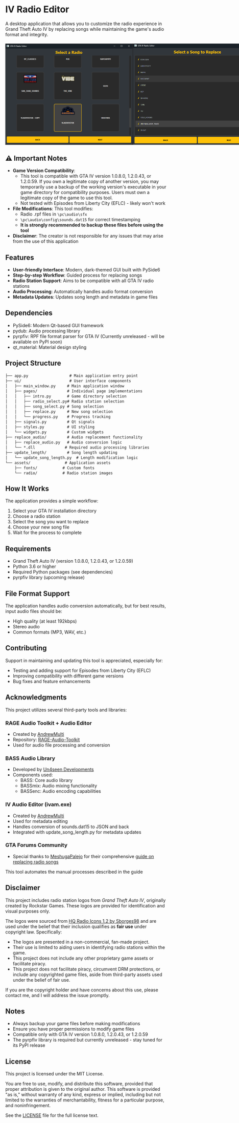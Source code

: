 # IV Radio Editor

A desktop application that allows you to customize the radio experience in Grand Theft Auto IV by replacing songs while maintaining the game's audio format and integrity.

<div style="display: flex; justify-content: space-between; margin: 20px 0;">
    <img src="assets/image.png" alt="Radio station selection interface showing a grid of GTA IV radio station logos with their names" width="400"/>
    <img src="assets/image-1.png" alt="Song replacement interface displaying a list of songs from the selected radio station with options to choose a replacement track" width="400"/>
</div>

## ⚠️ Important Notes

- **Game Version Compatibility**:
  - This tool is compatible with GTA IV version 1.0.8.0, 1.2.0.43, or 1.2.0.59. If you own a legitimate copy of another version, you may temporarily use a backup of the working version's executable in your game directory for compatibility purposes. Users must own a legitimate copy of the game to use this tool.
  - Not tested with Episodes from Liberty City (EFLC) - likely won't work
- **File Modifications**: This tool modifies:
  - Radio .rpf files in `\pc\audio\sfx`
  - `\pc\audio\config\sounds.dat15` for correct timestamping
  - **It is strongly recommended to backup these files before using the tool**
- **Disclaimer**: The creator is not responsible for any issues that may arise from the use of this application

## Features

- **User-friendly Interface**: Modern, dark-themed GUI built with PySide6
- **Step-by-step Workflow**: Guided process for replacing songs
- **Radio Station Support**: Aims to be compatible with all GTA IV radio stations
- **Audio Processing**: Automatically handles audio format conversion
- **Metadata Updates**: Updates song length and metadata in game files

## Dependencies

- PySide6: Modern Qt-based GUI framework
- pydub: Audio processing library
- pyrpfiv: RPF file format parser for GTA IV (Currently unreleased - will be available on PyPI soon)
- qt_material: Material design styling

## Project Structure

```
├── app.py                  # Main application entry point
├── ui/                     # User interface components
│   ├── main_window.py     # Main application window
│   ├── pages/             # Individual page implementations
│   │   ├── intro.py       # Game directory selection
│   │   ├── radio_select.py# Radio station selection
│   │   ├── song_select.py # Song selection
│   │   ├── replace.py     # New song selection
│   │   └── progress.py    # Progress tracking
│   ├── signals.py         # Qt signals
│   ├── styles.py          # UI styling
│   └── widgets.py         # Custom widgets
├── replace_audio/         # Audio replacement functionality
│   ├── replace_audio.py   # Audio conversion logic
│   └── *.dll             # Required audio processing libraries
├── update_length/         # Song length updating
│   └── update_song_length.py  # Length modification logic
└── assets/               # Application assets
    ├── fonts/           # Custom fonts
    └── radio/           # Radio station images
```

## How It Works

The application provides a simple workflow:

1. Select your GTA IV installation directory
2. Choose a radio station
3. Select the song you want to replace
4. Choose your new song file
5. Wait for the process to complete

## Requirements

- Grand Theft Auto IV (version 1.0.8.0, 1.2.0.43, or 1.2.0.59)
- Python 3.6 or higher
- Required Python packages (see dependencies)
- pyrpfiv library (upcoming release)

## File Format Support

The application handles audio conversion automatically, but for best results, input audio files should be:

- High quality (at least 192kbps)
- Stereo audio
- Common formats (MP3, WAV, etc.)

## Contributing

Support in maintaining and updating this tool is appreciated, especially for:

- Testing and adding support for Episodes from Liberty City (EFLC)
- Improving compatibility with different game versions
- Bug fixes and feature enhancements

## Acknowledgments

This project utilizes several third-party tools and libraries:

### RAGE Audio Toolkit + Audio Editor

- Created by [AndrewMulti](https://github.com/AndrewMulti)
- Repository: [RAGE-Audio-Toolkit](https://github.com/AndrewMulti/RAGE-Audio-Toolkit/tree/main)
- Used for audio file processing and conversion

### BASS Audio Library

- Developed by [Un4seen Developments](https://www.un4seen.com/)
- Components used:
  - BASS: Core audio library
  - BASSmix: Audio mixing functionality
  - BASSenc: Audio encoding capabilities

### IV Audio Editor (ivam.exe)

- Created by [AndrewMulti](https://github.com/AndrewMulti)
- Used for metadata editing
- Handles conversion of sounds.dat15 to JSON and back
- Integrated with update_song_length.py for metadata updates

### GTA Forums Community

- Special thanks to [MeshugaPalejo](https://gtaforums.com/profile/1170841-meshugapalejo/) for their comprehensive [guide on replacing radio songs](https://gtaforums.com/topic/977470-guide-to-replacing-songs-on-existing-radio-stations/)

This tool automates the manual processes described in the guide

## Disclaimer

This project includes radio station logos from _Grand Theft Auto IV_, originally created by Rockstar Games. These logos are provided for identification and visual purposes only.

The logos were sourced from [HQ Radio Icons 1.2 by Sborges98](https://www.gtainside.com/en/gta4/mods/107596-hq-radio-icons-1-2) and are used under the belief that their inclusion qualifies as **fair use** under copyright law. Specifically:

- The logos are presented in a non-commercial, fan-made project.
- Their use is limited to aiding users in identifying radio stations within the game.
- This project does not include any other proprietary game assets or facilitate piracy.
- This project does not facilitate piracy, circumvent DRM protections, or include any copyrighted game files, aside from third-party assets used under the belief of fair use.

If you are the copyright holder and have concerns about this use, please contact me, and I will address the issue promptly.

## Notes

- Always backup your game files before making modifications
- Ensure you have proper permissions to modify game files
- Compatible only with GTA IV version 1.0.8.0, 1.2.0.43, or 1.2.0.59
- The pyrpfiv library is required but currently unreleased - stay tuned for its PyPI release

## License

This project is licensed under the MIT License.

You are free to use, modify, and distribute this software, provided that proper attribution is given to the original author. This software is provided "as is," without warranty of any kind, express or implied, including but not limited to the warranties of merchantability, fitness for a particular purpose, and noninfringement.

See the [LICENSE](LICENSE) file for the full license text.
